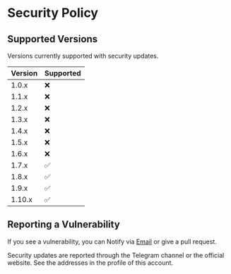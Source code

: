# Security Policy

## Supported Versions

Versions currently supported with security updates.

| Version | Supported          |
|---------|--------------------|
| 1.0.x   | :x:                |
| 1.1.x   | :x:                |
| 1.2.x   | :x:                |
| 1.3.x   | :x:                |
| 1.4.x   | :x:                |
| 1.5.x   | :x:                |
| 1.6.x   | :x:                |
| 1.7.x   | :white_check_mark: |
| 1.8.x   | :white_check_mark: |
| 1.9.x   | :white_check_mark: |
| 1.10.x  | :white_check_mark: |

## Reporting a Vulnerability

If you see a vulnerability, you can Notify via [Email](mailto:LaraXGram@gmail.com]) or give a pull request.

Security updates are reported through the Telegram channel or the official website.
See the addresses in the profile of this account.
